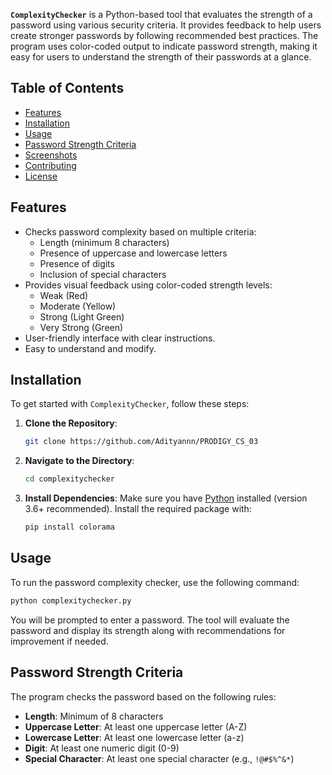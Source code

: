 
**`ComplexityChecker`** is a Python-based tool that evaluates the strength of a password using various security criteria. It provides feedback to help users create stronger passwords by following recommended best practices. The program uses color-coded output to indicate password strength, making it easy for users to understand the strength of their passwords at a glance.

## Table of Contents
- [Features](#features)
- [Installation](#installation)
- [Usage](#usage)
- [Password Strength Criteria](#password-strength-criteria)
- [Screenshots](#screenshots)
- [Contributing](#contributing)
- [License](#license)

## Features
- Checks password complexity based on multiple criteria:
  - Length (minimum 8 characters)
  - Presence of uppercase and lowercase letters
  - Presence of digits
  - Inclusion of special characters
- Provides visual feedback using color-coded strength levels:
  - Weak (Red)
  - Moderate (Yellow)
  - Strong (Light Green)
  - Very Strong (Green)
- User-friendly interface with clear instructions.
- Easy to understand and modify.

## Installation
To get started with `ComplexityChecker`, follow these steps:

1. **Clone the Repository**:
   ```bash
   git clone https://github.com/Adityannn/PRODIGY_CS_03
   ```
   
2. **Navigate to the Directory**:
   ```bash
   cd complexitychecker
   ```

3. **Install Dependencies**:
   Make sure you have [Python](https://www.python.org/downloads/) installed (version 3.6+ recommended). Install the required package with:
   ```bash
   pip install colorama
   ```

## Usage
To run the password complexity checker, use the following command:
```bash
python complexitychecker.py
```

You will be prompted to enter a password. The tool will evaluate the password and display its strength along with recommendations for improvement if needed.

## Password Strength Criteria
The program checks the password based on the following rules:
- **Length**: Minimum of 8 characters
- **Uppercase Letter**: At least one uppercase letter (A-Z)
- **Lowercase Letter**: At least one lowercase letter (a-z)
- **Digit**: At least one numeric digit (0-9)
- **Special Character**: At least one special character (e.g., `!@#$%^&*`)
